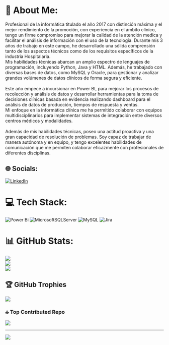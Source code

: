 # 💫 About Me:
Profesional de la informática titulado el año 2017 con distinción máxima y el mejor rendimiento de la promoción, con experiencia en el ámbito clínico, tengo un firme compromiso para mejorar la calidad de la atención medica y facilitar el análisis de información con el uso de la tecnología. Durante mis 3 años de trabajo en este campo, he desarrollado una sólida comprensión tanto de los aspectos técnicos como de los requisitos específicos de la industria Hospitalaria.<br>Mis habilidades técnicas abarcan un amplio espectro de lenguajes de programación, incluyendo Python, Java y HTML. Además, he trabajado con diversas bases de datos, como MySQL y Oracle, para gestionar y analizar grandes volúmenes de datos clínicos de forma segura y eficiente.<br><br>Este año empecé a incursionar en Power BI, para mejorar los procesos de recolección y análisis de datos y desarrollar herramientas para la toma de decisiones clínicas basada en evidencia realizando dashboard para el análisis de datos de producción, tiempos de respuesta y ventas. <br>Mi enfoque en la informática clínica me ha permitido colaborar con equipos multidisciplinarios para implementar sistemas de integración entre diversos centros médicos y modalidades.<br><br>Además de mis habilidades técnicas, poseo una actitud proactiva y una gran capacidad de resolución de problemas. Soy capaz de trabajar de manera autónoma y en equipo, y tengo excelentes habilidades de comunicación que me permiten colaborar eficazmente con profesionales de diferentes disciplinas.


## 🌐 Socials:
[![LinkedIn](https://img.shields.io/badge/LinkedIn-%230077B5.svg?logo=linkedin&logoColor=white)](https://linkedin.com/in/timmy-flores-a43223135/) 

# 💻 Tech Stack:
![Power Bi](https://img.shields.io/badge/power_bi-F2C811?style=for-the-badge&logo=powerbi&logoColor=black) ![MicrosoftSQLServer](https://img.shields.io/badge/Microsoft%20SQL%20Server-CC2927?style=for-the-badge&logo=microsoft%20sql%20server&logoColor=white) ![MySQL](https://img.shields.io/badge/mysql-4479A1.svg?style=for-the-badge&logo=mysql&logoColor=white) ![Jira](https://img.shields.io/badge/jira-%230A0FFF.svg?style=for-the-badge&logo=jira&logoColor=white)
# 📊 GitHub Stats:
![](https://github-readme-stats.vercel.app/api?username=timmymon&theme=dark&hide_border=false&include_all_commits=false&count_private=false)<br/>
![](https://github-readme-streak-stats.herokuapp.com/?user=timmymon&theme=dark&hide_border=false)<br/>
![](https://github-readme-stats.vercel.app/api/top-langs/?username=timmymon&theme=dark&hide_border=false&include_all_commits=false&count_private=false&layout=compact)

## 🏆 GitHub Trophies
![](https://github-profile-trophy.vercel.app/?username=timmymon&theme=radical&no-frame=false&no-bg=true&margin-w=4)

### 🔝 Top Contributed Repo
![](https://github-contributor-stats.vercel.app/api?username=timmymon&limit=5&theme=dark&combine_all_yearly_contributions=true)

---
[![](https://visitcount.itsvg.in/api?id=timmymon&icon=0&color=0)](https://visitcount.itsvg.in)

<!-- Proudly created with GPRM ( https://gprm.itsvg.in ) -->
